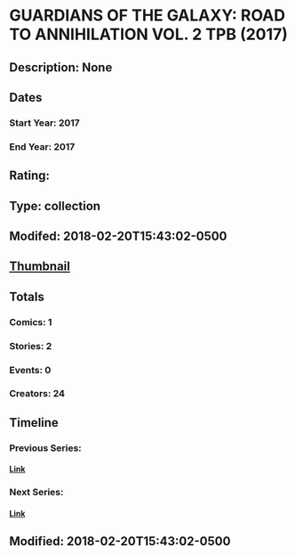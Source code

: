 # GUARDIANS OF THE GALAXY: ROAD TO ANNIHILATION VOL. 2 TPB (2017)
## Description: None
## Dates
### Start Year: 2017
### End Year: 2017
## Rating: 
## Type: collection
## Modifed: 2018-02-20T15:43:02-0500
## [Thumbnail](http://i.annihil.us/u/prod/marvel/i/mg/9/a0/5a8c884cec144.jpg)
## Totals
### Comics: 1
### Stories: 2
### Events: 0
### Creators: 24
## Timeline
### Previous Series: 
#### [Link]()
### Next Series: 
#### [Link]()
## Modified: 2018-02-20T15:43:02-0500